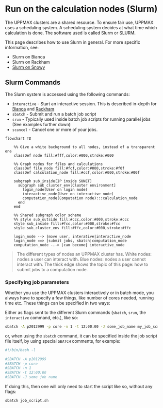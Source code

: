 # Run on the calculation nodes (Slurm)

The UPPMAX clusters are a shared resource.
To ensure fair use, UPPMAX uses a scheduling system.
A scheduling system decides at what time which calculation is done.
The software used is called Slurm or SLURM.

This page describes how to use Slurm in general.
For more specific information, see:

- Slurm on Bianca
- Slurm on Rackham
- [Slurm on Snowy](slurm_on_snowy.md)

## Slurm Commands

The Slurm system is accessed using the following commands:

* `interactive` - Start an interactive session. This is described
  in-depth for [Bianca](start_interactive_node_on_bianca.md)
  and [Rackham](start_interactive_node_on_rackham.md)
* `sbatch` - Submit and run a batch job script
* `srun` - Typically used inside batch job scripts for running parallel jobs
  (See examples further down)
* `scancel` - Cancel one or more of your jobs.

```mermaid
flowchart TD

    %% Give a white background to all nodes, instead of a transparent one
    classDef node fill:#fff,color:#000,stroke:#000

    %% Graph nodes for files and calculations
    classDef file_node fill:#fcf,color:#000,stroke:#f0f
    classDef calculation_node fill:#ccf,color:#000,stroke:#00f

    subgraph sub_inside[IP inside SUNET]
      subgraph sub_cluster_env[Cluster environment]
        login_node(User on login node)
        interactive_node(User on interactive node)
        computation_node(Computation node):::calculation_node
      end
    end

    %% Shared subgraph color scheme
    %% style sub_outside fill:#ccc,color:#000,stroke:#ccc
    style sub_inside fill:#fcc,color:#000,stroke:#fcc
    style sub_cluster_env fill:#ffc,color:#000,stroke:#ffc

    login_node --> |move user, interative|interactive_node
    login_node ==> |submit jobs, sbatch|computation_node
    computation_node -.-> |can become| interactive_node
```

> The different types of nodes an UPPMAX cluster has.
> White nodes: nodes a user can interact with.
> Blue nodes: nodes a user cannot interact with.
> The thick edge shows the topic of this page:
> how to submit jobs to a computation node.

### Specifying job parameters

Whether you use the UPPMAX clusters interactively or in batch mode, you always
have to specify a few things, like number of cores needed, running time etc.
These things can be specified in two ways:

Either as flags sent to the different Slurm commands (`sbatch`, `srun`, the
`interactive` command, etc.), like so:

``` bash
sbatch -A p2012999 -p core -n 1 -t 12:00:00 -J some_job_name my_job_script_file.sh
```

or, when using the `sbatch` command, it can be specified inside the job script
file itself, by using special `SBATCH` comments, for example:

``` bash title="job_script.sh"
#!/bin/bash -l
 
#SBATCH -A p2012999
#SBATCH -p core
#SBATCH -n 1
#SBATCH -t 12:00:00
#SBATCH -J some_job_name

```

If doing this, then one will only need to start the script like so, without any
flags:

``` bash
sbatch job_script.sh
```

